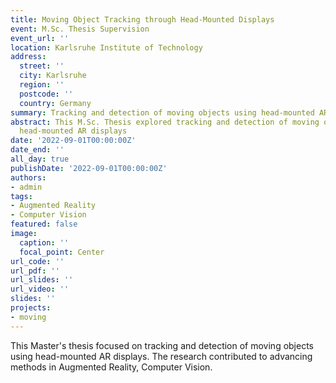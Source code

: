 ```yaml
---
title: Moving Object Tracking through Head-Mounted Displays
event: M.Sc. Thesis Supervision
event_url: ''
location: Karlsruhe Institute of Technology
address:
  street: ''
  city: Karlsruhe
  region: ''
  postcode: ''
  country: Germany
summary: Tracking and detection of moving objects using head-mounted AR displays
abstract: This M.Sc. Thesis explored tracking and detection of moving objects using
  head-mounted AR displays
date: '2022-09-01T00:00:00Z'
date_end: ''
all_day: true
publishDate: '2022-09-01T00:00:00Z'
authors:
- admin
tags:
- Augmented Reality
- Computer Vision
featured: false
image:
  caption: ''
  focal_point: Center
url_code: ''
url_pdf: ''
url_slides: ''
url_video: ''
slides: ''
projects:
- moving
---
```


This Master's thesis focused on tracking and detection of moving objects using head-mounted AR displays. The research contributed to advancing methods in Augmented Reality, Computer Vision.